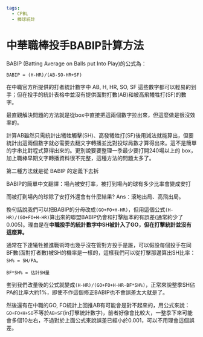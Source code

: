 ```yaml
tags:
  - CPBL
  - 棒球統計
```

# 中華職棒投手BABIP計算方法

BABIP (Batting Average on Balls put Into Play)的公式為：

```text
BABIP = (H-HR)/(AB-SO-HR+SF)
```

在中職官方所提供的打者統計數字中 AB, H, HR, SO, SF 這些數字都可以輕易的到手；但在投手的統計表格中並沒有提供面對打數(AB)和被高飛犧牲打(SF)的數字。

最直觀解決問題的方法就是從box中直接把這兩個數字拉出來，但這麼做是很沒效率的。

計算AB雖然只需統計出犧牲觸擊(SH)、高發犧牲打(SF)後用減法就能算出，但要統計出這兩個數字就必需要去翻文字轉播並比對投球局數才算得出來。這不是簡單的字串比對程式算得出來的。更別說要要整理一季最少要打開240場以上的 box，加上職棒早期文字轉播資料很不完整，這種方法的問題太多了。

第二種方法就是從 BABIP 的定義下去拆

BABIP的簡單中文翻譯：場內被安打率，被打到場內的球有多少比率會變成安打

而被打到場內的球除了安打外還會有什麼結果? Ans：滾地出局、高飛出局。

換句話說我們可以把BABIP的分母改成`(GO+FO+H-HR)`，但用這個公式`(H-HR)/(GO+FO+H-HR)`算出來的聯盟BABIP仍會和打擊版本的有誤差(通常約少了0.005)。理由是在**中職投手的統計數字中SH被計入了GO，但在打擊統計並沒有這麼算。**

通常在下達犧牲推進戰術時也幾乎沒在管對方投手是誰，可以假設每個投手在同BF數(面對打者數)被SH的機率是一樣的，這樣我們可以從打擊那邊算出SH比率：`SH% = SH/PA`。
```text
BF*SH% = 估計SH量
```
套到我們改量後的公式就變成`(H-HR)/(GO+FO+H-HR-BF*SH%)`，正常來說整季SH佔PA的比率大約1%，即使不作這個修正BABIP也不會誤差太大就是了。

然後還有在中職的GO, FO統計上回推AB有可能會是對不起來的，用公式來說：`GO+FO+H+SO`不等於`AB+SF`(in打擊統計數字)，前者好像會比較大，一整季下來可能會多個10左右，不過對於上面公式來說誤差已經小於0.001，可以不用理會這個誤差。